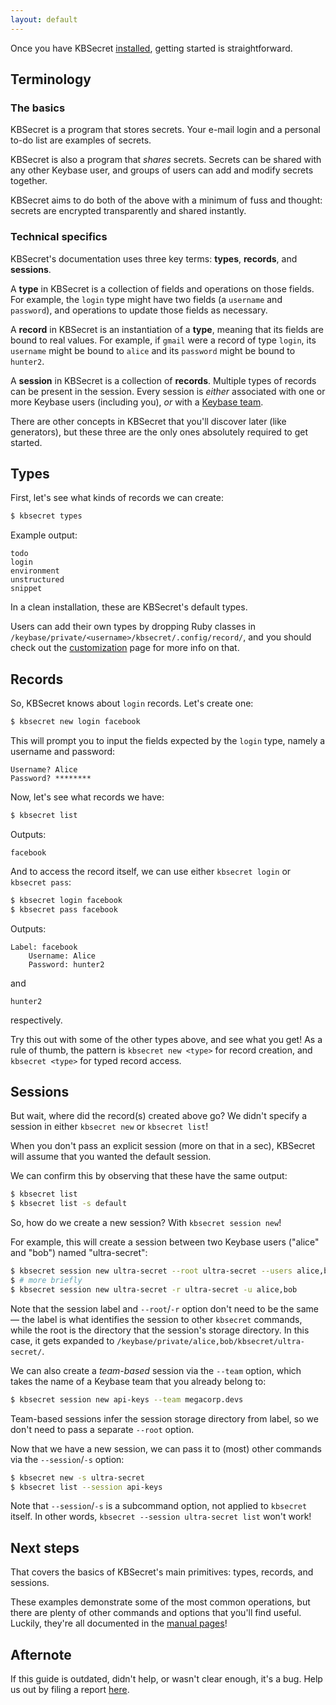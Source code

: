 ```yaml
---
layout: default
---
```


Once you have KBSecret [installed](/#/install/), getting started is straightforward.

## Terminology

### The basics

KBSecret is a program that stores secrets. Your e-mail login and a personal to-do list are examples
of secrets.

KBSecret is also a program that *shares* secrets. Secrets can be shared with any other Keybase
user, and groups of users can add and modify secrets together.

KBSecret aims to do both of the above with a minimum of fuss and thought: secrets are encrypted
transparently and shared instantly.

### Technical specifics

KBSecret's documentation uses three key terms: **types**, **records**,
and **sessions**.

A **type** in KBSecret is a collection of fields and operations on those fields. For example,
the `login` type might have two fields (a `username` and `password`), and operations to update
those fields as necessary.

A **record** in KBSecret is an instantiation of a **type**, meaning that its fields are bound to
real values. For example, if `gmail` were a record of type `login`, its `username` might be
bound to `alice` and its `password` might be bound to `hunter2`.

A **session** in KBSecret is a collection of **records**. Multiple types of records can be present
in the session. Every session is *either* associated
with one or more Keybase users (including you), *or* with a
[Keybase team](https://keybase.io/blog/introducing-keybase-teams).

There are other concepts in KBSecret that you'll discover later (like generators), but these
three are the only ones absolutely required to get started.

## Types

First, let's see what kinds of records we can create:

```bash
$ kbsecret types
```

Example output:

```
todo
login
environment
unstructured
snippet
```

In a clean installation, these are KBSecret's default types.

Users can add their own types by dropping Ruby classes in
`/keybase/private/<username>/kbsecret/.config/record/`, and you should check out the
[customization](/#/customize/) page for more info on that.

## Records

So, KBSecret knows about `login` records. Let's create one:

```bash
$ kbsecret new login facebook
```

This will prompt you to input the fields expected by the `login` type, namely a
username and password:

```
Username? Alice
Password? ********
```

Now, let's see what records we have:

```bash
$ kbsecret list
```

Outputs:

```
facebook
```

And to access the record itself, we can use either `kbsecret login` or `kbsecret pass`:

```bash
$ kbsecret login facebook
$ kbsecret pass facebook
```

Outputs:

```
Label: facebook
    Username: Alice
    Password: hunter2
```

and

```
hunter2
```

respectively.

Try this out with some of the other types above, and see what you get! As a rule of thumb, the
pattern is `kbsecret new <type>` for record creation, and `kbsecret <type>` for typed record access.

## Sessions

But wait, where did the record(s) created above go? We didn't specify a session in either
`kbsecret new` or `kbsecret list`!

When you don't pass an explicit session (more on that in a sec), KBSecret
will assume that you wanted the default session.

We can confirm this by observing that these have the same output:

```bash
$ kbsecret list
$ kbsecret list -s default
```

So, how do we create a new session? With `kbsecret session new`!

For example, this will create a session between two Keybase users ("alice" and
"bob") named "ultra-secret":

```bash
$ kbsecret session new ultra-secret --root ultra-secret --users alice,bob
$ # more briefly
$ kbsecret session new ultra-secret -r ultra-secret -u alice,bob
```

Note that the session label and `--root`/`-r` option don't need to be the same &mdash;
the label is what identifies the session to other `kbsecret` commands, while the root
is the directory that the session's storage directory. In this case, it gets expanded
to `/keybase/private/alice,bob/kbsecret/ultra-secret/`.

We can also create a *team-based* session via the `--team` option, which takes the name
of a Keybase team that you already belong to:

```bash
$ kbsecret session new api-keys --team megacorp.devs
```

Team-based sessions infer the session storage directory from label, so we don't need
to pass a separate `--root` option.

Now that we have a new session, we can pass it to (most) other commands via the
`--session`/`-s` option:

```bash
$ kbsecret new -s ultra-secret
$ kbsecret list --session api-keys
```

Note that `--session`/`-s` is a subcommand option, not applied to `kbsecret` itself. In other words,
`kbsecret --session ultra-secret list` won't work!

## Next steps

That covers the basics of KBSecret's main primitives: types, records, and sessions.

These examples demonstrate some of the most common operations, but there are plenty of other
commands and options that you'll find useful. Luckily, they're all documented in the
[manual pages](/man/kbsecret.1)!

## Afternote

If this guide is outdated, didn't help, or wasn't clear enough, it's a bug. Help us out by filing
a report [here](https://github.com/kbsecret/kbsecret.github.io/issues).
